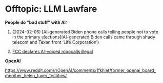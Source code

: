 # Offtopic: LLM Lawfare

**People do "bad stuff" with AI:**

1. (2024-02-06) [AI-generated Biden phone calls telling people not to vote in the primary elections](AI-generated Biden calls came through shady telecom and Texan front ‘Life Corporation’)

1. [FCC declares AI-voiced robocalls illegal](https://techcrunch.com/2024/02/08/fcc-officially-declares-ai-voiced-robocalls-illegal/)


**OpenAI** 

<https://www.reddit.com/r/OpenAI/comments/1fkhlet/former_openai_board_member_helen_toner_testifies/>
